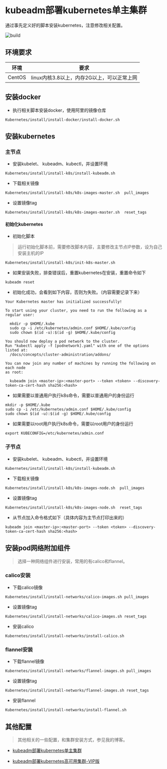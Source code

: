 # kubeadm部署kubernetes单主集群

通过事先定义好的脚本安装kubernetes，注意修改相关配置。

![build](https://travis-ci.org/Mr-Linus/k8s-mirrors.svg?branch=master)

## 环境要求

| 环境   | 要求                                       |
| ------ | ------------------------------------------ |
| CentOS | linux内核3.8以上，内存2G以上，可以正常上网 |

## 安装docker

- 执行相关脚本安装docker，使用阿里的镜像仓库

```shell
Kubernetes/install/install-docker/install-docker.sh
```

## 安装kubernetes

### 主节点

- 安装kubelet、 kubeadm、kubectl，并设置环境

```shell
Kubernetes/install/install-k8s/install-kubeadm.sh  
```

- 下载相关镜像

```shell
Kubernetes/install/install-k8s/k8s-images-master.sh  pull_images
```

- 设置镜像tag

```shell
Kubernetes/install/install-k8s/k8s-images-master.sh  reset_tags
```

#### 初始化kubernetes

- 初始化脚本
> 运行初始化脚本前，需要修改脚本内容，主要修改主节点IP参数，设为自己安装主机的IP
```shell
Kubernetes/install/install-k8s/init-k8s-master.sh
```

- 如果安装失败，排查错误后，重置kubernetes在安装，重置命令如下
```shell
kubeadm reset
```

- 初始化成功，会看到如下内容，否则为失败。（内容需要记录下来）

```shell
Your Kubernetes master has initialized successfully!

To start using your cluster, you need to run the following as a regular user:

  mkdir -p $HOME/.kube
  sudo cp -i /etc/kubernetes/admin.conf $HOME/.kube/config
  sudo chown $(id -u):$(id -g) $HOME/.kube/config

You should now deploy a pod network to the cluster.
Run "kubectl apply -f [podnetwork].yaml" with one of the options listed at:
  /docs/concepts/cluster-administration/addons/

You can now join any number of machines by running the following on each node
as root:

  kubeadm join <master-ip>:<master-port> --token <token> --discovery-token-ca-cert-hash sha256:<hash>
```

- 如果需要以普通用户执行k8s命令，需要以普通用户的身份运行

```shell
mkdir -p $HOME/.kube
sudo cp -i /etc/kubernetes/admin.conf $HOME/.kube/config
sudo chown $(id -u):$(id -g) $HOME/.kube/config
```

- 如果需要以root用户执行k8s命令，需要以root用户的身份运行

```shell
export KUBECONFIG=/etc/kubernetes/admin.conf
```

### 子节点
- 安装kubelet、 kubeadm、kubectl，并设置环境

```shell
Kubernetes/install/install-k8s/install-kubeadm.sh  
```

- 下载相关镜像

```shell
Kubernetes/install/install-k8s/k8s-images-node.sh  pull_images
```

- 设置镜像tag

```shell
Kubernetes/install/install-k8s/k8s-images-node.sh  reset_tags
```
- 从节点加入命令格式如下（具体内容为主节点打印出来的）

```shell
kubeadm join <master-ip>:<master-port> --token <token> --discovery-token-ca-cert-hash sha256:<hash>
```

##  安装pod网络附加组件

> 选择一种网络组件进行安装，常用的有calico和flannel。

### calico安装

- 下载calico镜像

```shell
Kubernetes/install/install-networks/calico-images.sh pull_images
```

- 设置镜像tag

```shell
Kubernetes/install/install-networks/calico-images.sh reset_tags
```

- 安装calico

```shell
Kubernetes/install/install-networks/install-calico.sh
```

### flannel安装

- 下载flannel镜像

```shell
Kubernetes/install/install-networks/flannel-images.sh pull_images
```

- 设置镜像tag

```shell
Kubernetes/install/install-networks/flannel-images.sh reset_tags
```

- 安装flannel

```shell
Kubernetes/install/install-networks/install-flannel.sh
```

## 其他配置

> 其他相关的一些配置，和集群安装方式，参见我的博客。

- [kubeadm部署kubernetes单主集群](https://lengxiaobing.github.io/2019/01/02/kubeadm%E9%83%A8%E7%BD%B2kubernetes%E5%8D%95%E4%B8%BB%E9%9B%86%E7%BE%A4/)

- [kubeadm部署kubernetes高可用集群-VIP版](https://lengxiaobing.github.io/2019/06/04/kubeadm%E9%83%A8%E7%BD%B2kubernetes%E9%AB%98%E5%8F%AF%E7%94%A8%E9%9B%86%E7%BE%A4-VIP%E7%89%88/)

